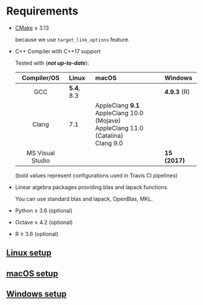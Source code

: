 # Requirements

* [CMake](https://cmake.org/download/) ≥ 3.13 
  
  because we use `target_link_options` feature.

* C++ Compiler with C++17 support

  Tested with (***not up-to-date***):

  |   Compiler/OS    | Linux        | macOS                    | Windows       |
  |:----------------:|:-------------|:-------------------------|:--------------|
  |       GCC        | **5.4**, 8.3 |                          | **4.9.3** (R) |
  |      Clang       | 7.1          | AppleClang **9.1**<br>AppleClang 10.0 (Mojave)<br>AppleClang 11.0 (Catalina)<br>Clang 9.0|               |
  | MS Visual Studio |              |                          | **15 (2017)** |

  (bold values represent configurations used in Travis CI pipelines)

* Linear algebra packages providing blas and lapack functions.

  You can use standard blas and lapack, OpenBlas, MKL.

* Python ≥ 3.6 (optional)

* Octave ≥ 4.2 (optional)

* R ≥ 3.6 (optional)

## [Linux setup](Readme_Linux.md)
## [macOS setup](Readme_macOS.md)
## [Windows setup](Readme_Windows.md)